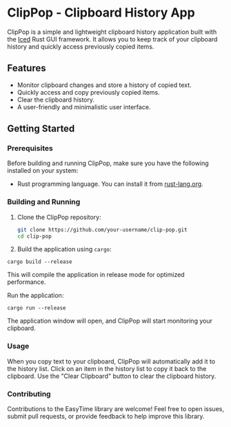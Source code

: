 # ClipPop - Clipboard History App

ClipPop is a simple and lightweight clipboard history application built with the [Iced](https://github.com/hecrj/iced) Rust GUI framework. It allows you to keep track of your clipboard history and quickly access previously copied items.

## Features

- Monitor clipboard changes and store a history of copied text.
- Quickly access and copy previously copied items.
- Clear the clipboard history.
- A user-friendly and minimalistic user interface.

## Getting Started

### Prerequisites

Before building and running ClipPop, make sure you have the following installed on your system:

- Rust programming language. You can install it from [rust-lang.org](https://www.rust-lang.org/learn/get-started).

### Building and Running

1. Clone the ClipPop repository:

   ```bash
   git clone https://github.com/your-username/clip-pop.git
   cd clip-pop
   ```

2. Build the application using `cargo`:

```
cargo build --release
```

This will compile the application in release mode for optimized performance.

Run the application:

```
cargo run --release
```

The application window will open, and ClipPop will start monitoring your clipboard.

### Usage

When you copy text to your clipboard, ClipPop will automatically add it to the history list.
Click on an item in the history list to copy it back to the clipboard.
Use the "Clear Clipboard" button to clear the clipboard history.

### Contributing
Contributions to the EasyTime library are welcome! Feel free to open issues, submit pull requests, or provide feedback to help improve this library.
